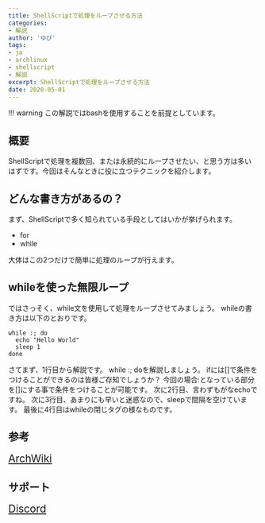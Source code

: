 ```yaml
---
title: ShellScriptで処理をループさせる方法
categories:
- 解説
author: 'ゆぴ'
tags:
- ja
- archlinux
- shellscript
- 解説
excerpt: ShellScriptで処理をループさせる方法
date: 2020-05-01
---
```


<!-- more -->

!!! warning
    この解説ではbashを使用することを前提としています。


<!-- toc -->

## 概要

ShellScriptで処理を複数回、または永続的にループさせたい、と思う方は多いはずです。今回はそんなときに役に立つテクニックを紹介します。

## どんな書き方があるの？

まず、ShellScriptで多く知られている手段としてはいかが挙げられます。

- for
- while

大体はこの2つだけで簡単に処理のループが行えます。

## whileを使った無限ループ

ではさっそく、while文を使用して処理をループさせてみましょう。
whileの書き方は以下のとおりです。

```shell
while :; do
  echo "Hello World"
  sleep 1
done
```

さてまず、1行目から解説です。
while :; doを解説しましょう。
ifには[]で条件をつけることができるのは皆様ご存知でしょうか？
今回の場合:となっている部分を[]にする事で条件をつけることが可能です。
次に2行目、言わずもがなechoですね。
次に3行目、あまりにも早いと迷惑なので、sleepで間隔を空けています。
最後に4行目はwhileの閉じタグの様なものです。




## 参考
<a class="button yx-background-color-archlinux font1 button-a-tag" style="font-size:1.5em;" href="https://wiki.archlinux.jp/index.php/Multilib"><i class="mdi mdi-arch"></i> ArchWiki</a>

## サポート

<a class="button yx-background-color-discord font1 button-a-tag" style="font-size:1.5em;" href="https://discord.gg/gsjcMQe"><i class="fab fa-discord"></i> Discord</a>
